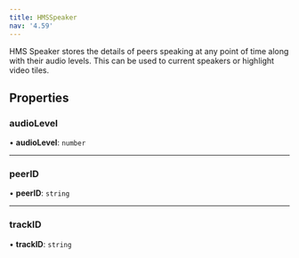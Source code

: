 ```yaml
---
title: HMSSpeaker
nav: '4.59'
---
```


HMS Speaker stores the details of peers speaking at any point of time along with
their audio levels. This can be used to current speakers or highlight video tiles.

## Properties

### audioLevel

• **audioLevel**: `number`

---

### peerID

• **peerID**: `string`

---

### trackID

• **trackID**: `string`
